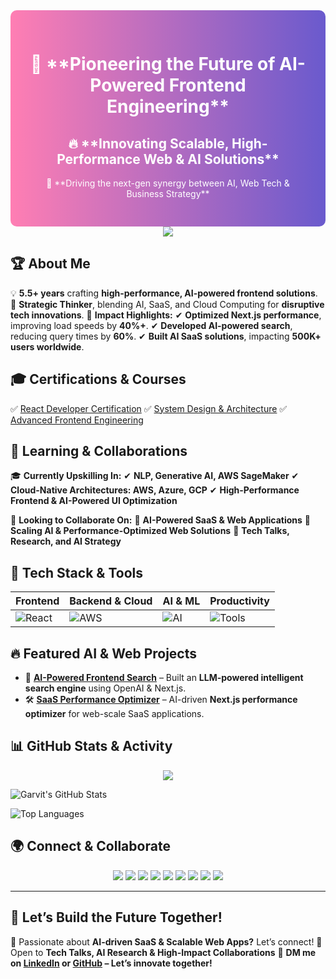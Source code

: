<div align="center" style="background: linear-gradient(90deg, #ff7eb3, #6a5acd); color:white; padding:30px; border-radius:10px;">
<h1> 🚀 **Pioneering the Future of AI-Powered Frontend Engineering**</h1>
<h2> 🔥 **Innovating Scalable, High-Performance Web & AI Solutions** </h2>
<p> 🎯 **Driving the next-gen synergy between AI, Web Tech & Business Strategy** </p>
</div>

<div align="center">
<img src="https://readme-typing-svg.herokuapp.com?font=Fira+Code&size=24&pause=1000&color=F7B42C&center=true&vCenter=true&width=700&lines=🚀+AI-Powered+Frontend+%7C+React.js+%7C+Next.js+%7C+TypeScript;🤖+Generative+AI+%7C+LLMs+%7C+AI+Optimization+%7C+NLP;⚡+Scaling+Web+Tech+%7C+Cloud+Computing+%7C+SaaS+Solutions"/>
</div>

## 🏆 **About Me**
💡 **5.5+ years** crafting **high-performance, AI-powered frontend solutions**.
🎯 **Strategic Thinker**, blending AI, SaaS, and Cloud Computing for **disruptive tech innovations**.
🚀 **Impact Highlights:**
✔ **Optimized Next.js performance**, improving load speeds by **40%+**.
✔ **Developed AI-powered search**, reducing query times by **60%**.
✔ **Built AI SaaS solutions**, impacting **500K+ users worldwide**.

## 🎓 **Certifications & Courses**
✅ [React Developer Certification](https://www.educative.io/verify-certificate/nZp3lEC3ByBDNo9yAF0nN1k6OV4DsQ)
✅ [System Design & Architecture](https://www.educative.io/verify-certificate/5LmjqqK3g3DTR6WRnX34NxFl5ywZoD7AXsq)
✅ [Advanced Frontend Engineering](https://www.educative.io/verify-certificate/wk31WAB3ExVcPpZ59WyjVoIQ6930NmwAWiG)

## 📖 **Learning & Collaborations**
🎓 **Currently Upskilling In:**
✔ **NLP, Generative AI, AWS SageMaker**
✔ **Cloud-Native Architectures: AWS, Azure, GCP**
✔ **High-Performance Frontend & AI-Powered UI Optimization**

🤝 **Looking to Collaborate On:**
🔹 **AI-Powered SaaS & Web Applications**
🔹 **Scaling AI & Performance-Optimized Web Solutions**
🔹 **Tech Talks, Research, and AI Strategy**

## 🚀 **Tech Stack & Tools**

| **Frontend** | **Backend & Cloud** | **AI & ML** | **Productivity** |
|-------------|----------------|---------|-------------|
| ![React](https://skillicons.dev/icons?i=react,typescript,next,tailwind) | ![AWS](https://skillicons.dev/icons?i=nodejs,express,aws,azure,docker,kubernetes) | ![AI](https://skillicons.dev/icons?i=tensorflow,openai,python) | ![Tools](https://skillicons.dev/icons?i=github,gitlab,figma,postman,notion,vscode,linux) |


## 🔥 **Featured AI & Web Projects**
- 🌟 **[AI-Powered Frontend Search](https://github.com/garvitanand2/AI-Search)** – Built an **LLM-powered intelligent search engine** using OpenAI & Next.js.
- 🛠 **[SaaS Performance Optimizer](https://github.com/garvitanand2/SaaS-Optimizer)** – AI-driven **Next.js performance optimizer** for web-scale SaaS applications.

## 📊 **GitHub Stats & Activity**
<div align="center">
<img src="https://github-readme-activity-graph.vercel.app/graph?username=garvitanand2&theme=react-dark&hide_border=true"/>
</div>

![Garvit's GitHub Stats](https://github-readme-stats.vercel.app/api?username=garvitanand2&show_icons=true&theme=radical)  

![Top Languages](https://github-readme-stats.vercel.app/api/top-langs/?username=garvitanand2&layout=compact&theme=radical)  

## 🌍 **Connect & Collaborate**
<p align="center">
<a href="https://www.linkedin.com/in/garvitanand2/"><img src="https://img.shields.io/badge/LinkedIn-0A66C2?style=for-the-badge&logo=linkedin&logoColor=white"/></a>
<a href="https://github.com/garvitanand2"><img src="https://img.shields.io/badge/GitHub-181717?style=for-the-badge&logo=github&logoColor=white"/></a>
<a href="https://medium.com/@garvitanand11"><img src="https://img.shields.io/badge/Medium-000000?style=for-the-badge&logo=medium&logoColor=white"/></a>
<a href="https://www.hackerrank.com/profile/garvitanand11"><img src="https://img.shields.io/badge/HackerRank-00EA64?style=for-the-badge&logo=hackerrank&logoColor=white"/></a>
<a href="https://www.kaggle.com/dsgarvit"><img src="https://img.shields.io/badge/Kaggle-20BEFF?style=for-the-badge&logo=kaggle&logoColor=white"/></a>
<a href="https://leetcode.com/u/garvitanand2/"><img src="https://img.shields.io/badge/LeetCode-FFA116?style=for-the-badge&logo=leetcode&logoColor=white"/></a>
<a href="https://www.youtube.com/@geekygarvit2275"><img src="https://img.shields.io/badge/YouTube-FF0000?style=for-the-badge&logo=youtube&logoColor=white"/></a>
<a href="#" title="Coming Soon!"><img src="https://img.shields.io/badge/Website-Coming%20Soon-blue?style=for-the-badge"/></a>
<a href="https://www.instagram.com/garvit.anand_/"><img src="https://img.shields.io/badge/Instagram-E4405F?style=for-the-badge&logo=instagram&logoColor=white"/></a>
<!-- <a href="https://www.buymeacoffee.com/garvit"><img src="https://img.shields.io/badge/Buy%20Me%20a%20Coffee-FFDD00?style=for-the-badge&logo=buymeacoffee&logoColor=black"/></a> -->
</p>

---

## 🚀 **Let’s Build the Future Together!**
🔹 Passionate about **AI-driven SaaS & Scalable Web Apps?** Let’s connect!
🔹 Open to **Tech Talks, AI Research & High-Impact Collaborations**
💬 **DM me on [LinkedIn](https://www.linkedin.com/in/garvitanand2/) or [GitHub](https://github.com/garvitanand2) – Let’s innovate together!**
